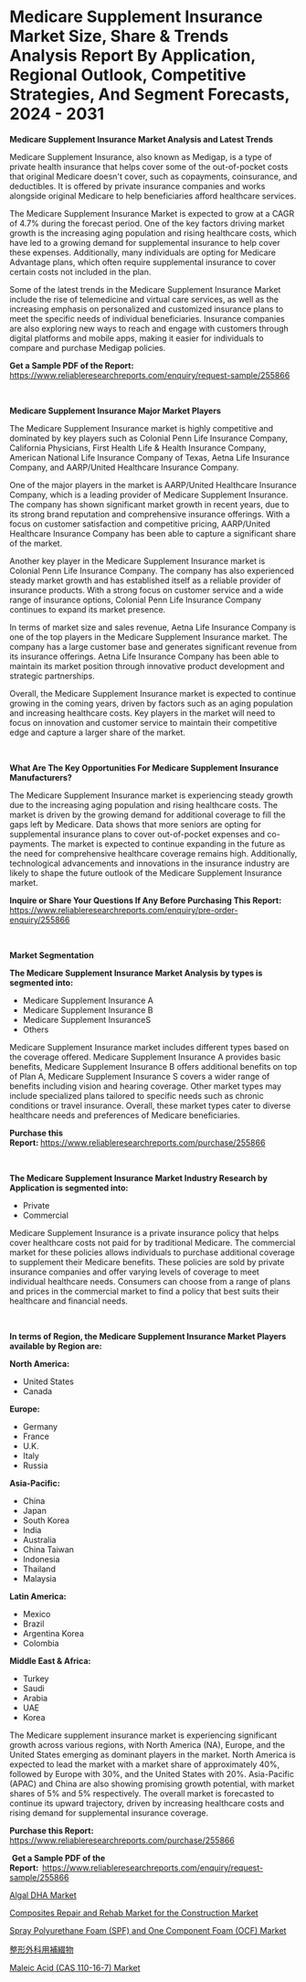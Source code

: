 <p><h1>Medicare Supplement Insurance Market Size, Share & Trends Analysis Report By Application, Regional Outlook, Competitive Strategies, And Segment Forecasts, 2024 - 2031</h1></p><p><strong>Medicare Supplement Insurance Market Analysis and Latest Trends</strong></p>
<p><p>Medicare Supplement Insurance, also known as Medigap, is a type of private health insurance that helps cover some of the out-of-pocket costs that original Medicare doesn't cover, such as copayments, coinsurance, and deductibles. It is offered by private insurance companies and works alongside original Medicare to help beneficiaries afford healthcare services.</p><p>The Medicare Supplement Insurance Market is expected to grow at a CAGR of 4.7% during the forecast period. One of the key factors driving market growth is the increasing aging population and rising healthcare costs, which have led to a growing demand for supplemental insurance to help cover these expenses. Additionally, many individuals are opting for Medicare Advantage plans, which often require supplemental insurance to cover certain costs not included in the plan.</p><p>Some of the latest trends in the Medicare Supplement Insurance Market include the rise of telemedicine and virtual care services, as well as the increasing emphasis on personalized and customized insurance plans to meet the specific needs of individual beneficiaries. Insurance companies are also exploring new ways to reach and engage with customers through digital platforms and mobile apps, making it easier for individuals to compare and purchase Medigap policies.</p></p>
<p><strong>Get a Sample PDF of the Report:&nbsp;</strong> <a href="https://www.reliableresearchreports.com/enquiry/request-sample/255866">https://www.reliableresearchreports.com/enquiry/request-sample/255866</a></p>
<p>&nbsp;</p>
<p><strong>Medicare Supplement Insurance Major Market Players</strong></p>
<p><p>The Medicare Supplement Insurance market is highly competitive and dominated by key players such as Colonial Penn Life Insurance Company, California Physicians, First Health Life & Health Insurance Company, American National Life Insurance Company of Texas, Aetna Life Insurance Company, and AARP/United Healthcare Insurance Company.</p><p>One of the major players in the market is AARP/United Healthcare Insurance Company, which is a leading provider of Medicare Supplement Insurance. The company has shown significant market growth in recent years, due to its strong brand reputation and comprehensive insurance offerings. With a focus on customer satisfaction and competitive pricing, AARP/United Healthcare Insurance Company has been able to capture a significant share of the market.</p><p>Another key player in the Medicare Supplement Insurance market is Colonial Penn Life Insurance Company. The company has also experienced steady market growth and has established itself as a reliable provider of insurance products. With a strong focus on customer service and a wide range of insurance options, Colonial Penn Life Insurance Company continues to expand its market presence.</p><p>In terms of market size and sales revenue, Aetna Life Insurance Company is one of the top players in the Medicare Supplement Insurance market. The company has a large customer base and generates significant revenue from its insurance offerings. Aetna Life Insurance Company has been able to maintain its market position through innovative product development and strategic partnerships.</p><p>Overall, the Medicare Supplement Insurance market is expected to continue growing in the coming years, driven by factors such as an aging population and increasing healthcare costs. Key players in the market will need to focus on innovation and customer service to maintain their competitive edge and capture a larger share of the market.</p></p>
<p>&nbsp;</p>
<p><strong>What Are The Key Opportunities For Medicare Supplement Insurance Manufacturers?</strong></p>
<p><p>The Medicare Supplement Insurance market is experiencing steady growth due to the increasing aging population and rising healthcare costs. The market is driven by the growing demand for additional coverage to fill the gaps left by Medicare. Data shows that more seniors are opting for supplemental insurance plans to cover out-of-pocket expenses and co-payments. The market is expected to continue expanding in the future as the need for comprehensive healthcare coverage remains high. Additionally, technological advancements and innovations in the insurance industry are likely to shape the future outlook of the Medicare Supplement Insurance market.</p></p>
<p><strong>Inquire or Share Your Questions If Any Before Purchasing This Report:</strong> <a href="https://www.reliableresearchreports.com/enquiry/pre-order-enquiry/255866">https://www.reliableresearchreports.com/enquiry/pre-order-enquiry/255866</a></p>
<p>&nbsp;</p>
<p><strong>Market Segmentation</strong></p>
<p><strong>The Medicare Supplement Insurance Market Analysis by types is segmented into:</strong></p>
<p><ul><li>Medicare Supplement Insurance A</li><li>Medicare Supplement Insurance B</li><li>Medicare Supplement InsuranceS</li><li>Others</li></ul></p>
<p><p>Medicare Supplement Insurance market includes different types based on the coverage offered. Medicare Supplement Insurance A provides basic benefits, Medicare Supplement Insurance B offers additional benefits on top of Plan A, Medicare Supplement Insurance S covers a wider range of benefits including vision and hearing coverage. Other market types may include specialized plans tailored to specific needs such as chronic conditions or travel insurance. Overall, these market types cater to diverse healthcare needs and preferences of Medicare beneficiaries.</p></p>
<p><strong>Purchase this Report:&nbsp;</strong><a href="https://www.reliableresearchreports.com/purchase/255866">https://www.reliableresearchreports.com/purchase/255866</a></p>
<p>&nbsp;</p>
<p><strong>The Medicare Supplement Insurance Market Industry Research by Application is segmented into:</strong></p>
<p><ul><li>Private</li><li>Commercial</li></ul></p>
<p><p>Medicare Supplement Insurance is a private insurance policy that helps cover healthcare costs not paid for by traditional Medicare. The commercial market for these policies allows individuals to purchase additional coverage to supplement their Medicare benefits. These policies are sold by private insurance companies and offer varying levels of coverage to meet individual healthcare needs. Consumers can choose from a range of plans and prices in the commercial market to find a policy that best suits their healthcare and financial needs.</p></p>
<p>&nbsp;</p>
<p><strong>In terms of Region, the Medicare Supplement Insurance Market Players available by Region are:</strong></p>
<p>
    <p> <strong> North America: </strong>
        <ul>
            <li>United States</li>
            <li>Canada</li>
        </ul>
        </p> 
    <p> <strong> Europe: </strong>
        <ul>
            <li>Germany</li>
            <li>France</li>
            <li>U.K.</li>
            <li>Italy</li>
            <li>Russia</li>
        </ul>
        </p> 
    <p> <strong> Asia-Pacific: </strong>
        <ul>
            <li>China</li>
            <li>Japan</li>
            <li>South Korea</li>
            <li>India</li>
            <li>Australia</li>
            <li>China Taiwan</li>
            <li>Indonesia</li>
            <li>Thailand</li>
            <li>Malaysia</li>
        </ul>
        </p> 
    <p> <strong> Latin America: </strong>
        <ul>
            <li>Mexico</li>
            <li>Brazil</li>
            <li>Argentina Korea</li>
            <li>Colombia</li>
        </ul>
        </p> 
    <p> <strong> Middle East & Africa: </strong>
        <ul>
            <li>Turkey</li>
            <li>Saudi</li>
            <li>Arabia</li>
            <li>UAE</li>
            <li>Korea</li>
        </ul>
    </p>
    </p>
<p><p>The Medicare supplement insurance market is experiencing significant growth across various regions, with North America (NA), Europe, and the United States emerging as dominant players in the market. North America is expected to lead the market with a market share of approximately 40%, followed by Europe with 30%, and the United States with 20%. Asia-Pacific (APAC) and China are also showing promising growth potential, with market shares of 5% and 5% respectively. The overall market is forecasted to continue its upward trajectory, driven by increasing healthcare costs and rising demand for supplemental insurance coverage.</p></p>
<p><strong>Purchase this Report: </strong><a href="https://www.reliableresearchreports.com/purchase/255866">https://www.reliableresearchreports.com/purchase/255866</a></p>
<p>&nbsp;<strong>Get a Sample PDF of the Report:&nbsp;&nbsp;</strong><a href="https://www.reliableresearchreports.com/enquiry/request-sample/255866">https://www.reliableresearchreports.com/enquiry/request-sample/255866</a></p>
<p><strong></strong></p>
<p><p><a href="https://military-diascia-e68.notion.site/Algal-DHA-Market-Size-Share-Trends-Analysis-Report-By-Application-Regional-Outlook-Competitive--0724203ad62f4b84b439529c7b345daf">Algal DHA Market</a></p><p><a href="https://view.publitas.com/reportprime-1/composites-repair-and-rehab-market-for-the-construction-market-size-reflecting-a-forecast-till-2031-market-by-type-by-application-and-by-geography/">Composites Repair and Rehab Market for the Construction Market</a></p><p><a href="https://view.publitas.com/reportprime-1/global-spray-polyurethane-foam-spf-and-one-component-foam-ocf-market-by-types-applications-and-major-players-with-regional-growth-rate-analysis-and-development-situation-from-2024-to-2031/">Spray Polyurethane Foam (SPF) and One Component Foam (OCF) Market</a></p><p><a href="https://medium.com/@silverbeaudinsa406dp355ue/%E6%95%B4%E5%BD%A2%E5%A4%96%E7%A7%91%E7%BE%A9%E8%82%A2%E5%B8%82%E5%A0%B4%E3%81%AE%E3%83%88%E3%83%AC%E3%83%B3%E3%83%89%E3%81%A8%E5%B8%82%E5%A0%B4%E5%88%86%E6%9E%90%E3%81%AF-2024%E5%B9%B4%E3%81%8B%E3%82%892031%E5%B9%B4%E3%81%BE%E3%81%A7%E3%81%AE%E4%BA%88%E6%B8%AC%E3%81%95%E3%82%8C%E3%81%A6%E3%81%84%E3%81%BE%E3%81%99-65e83dca2da9">整形外科用補綴物</a></p><p><a href="https://meowing-canidae-761.notion.site/Maleic-Acid-CAS-110-16-7-Market-Dynamics-2024-2031-Also-about-Its-Market-Trends-Projections-and-9d0303e805e84670bc5cbfa1bfa67e79">Maleic Acid (CAS 110-16-7) Market</a></p></p>